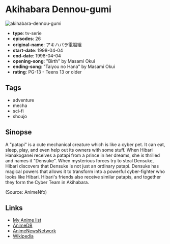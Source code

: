 # Akihabara Dennou-gumi

![akihabara-dennou-gumi](https://cdn.myanimelist.net/images/anime/12/83429.jpg)

-   **type**: tv-serie
-   **episodes**: 26
-   **original-name**: アキハバラ電脳組
-   **start-date**: 1998-04-04
-   **end-date**: 1998-04-04
-   **opening-song**: "Birth" by Masami Okui
-   **ending-song**: "Taiyou no Hana" by Masami Okui
-   **rating**: PG-13 - Teens 13 or older

## Tags

-   adventure
-   mecha
-   sci-fi
-   shoujo

## Sinopse

A "patapi" is a cute mechanical creature which is like a cyber pet. It can eat, sleep, play, and even help out its owners with some stuff. When Hibari Hanakoganei receives a patapi from a prince in her dreams, she is thrilled and names it "Densuke". When mysterious forces try to steal Densuke, Hibari discovers that Densuke is not just an ordinary patapi. Densuke has magical powers that allows it to transform into a powerful cyber-fighter who looks like Hibari. Hibari's friends also receive similar patapis, and together they form the Cyber Team in Akihabara.

(Source: AnimeNfo)

## Links

-   [My Anime list](https://myanimelist.net/anime/2288/Akihabara_Dennou-gumi)
-   [AnimeDB](http://anidb.info/perl-bin/animedb.pl?show=anime&aid=509)
-   [AnimeNewsNetwork](http://www.animenewsnetwork.com/encyclopedia/anime.php?id=1072)
-   [Wikipedia](http://en.wikipedia.org/wiki/Cyberteam_in_Akihabara)

